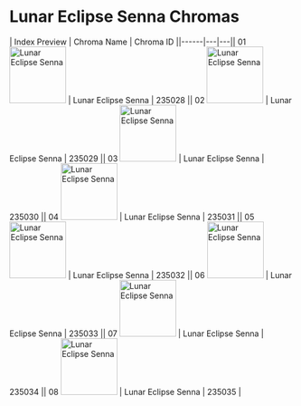 # Lunar Eclipse Senna Chromas

| Index  Preview | Chroma Name | Chroma ID ||------|---|---|| 01  <img src='https://raw.communitydragon.org/latest/plugins/rcp-be-lol-game-data/global/default/v1/champion-chroma-images/235/235028.png' alt='Lunar Eclipse Senna' width='100'> | Lunar Eclipse Senna | 235028 || 02  <img src='https://raw.communitydragon.org/latest/plugins/rcp-be-lol-game-data/global/default/v1/champion-chroma-images/235/235029.png' alt='Lunar Eclipse Senna' width='100'> | Lunar Eclipse Senna | 235029 || 03  <img src='https://raw.communitydragon.org/latest/plugins/rcp-be-lol-game-data/global/default/v1/champion-chroma-images/235/235030.png' alt='Lunar Eclipse Senna' width='100'> | Lunar Eclipse Senna | 235030 || 04  <img src='https://raw.communitydragon.org/latest/plugins/rcp-be-lol-game-data/global/default/v1/champion-chroma-images/235/235031.png' alt='Lunar Eclipse Senna' width='100'> | Lunar Eclipse Senna | 235031 || 05  <img src='https://raw.communitydragon.org/latest/plugins/rcp-be-lol-game-data/global/default/v1/champion-chroma-images/235/235032.png' alt='Lunar Eclipse Senna' width='100'> | Lunar Eclipse Senna | 235032 || 06  <img src='https://raw.communitydragon.org/latest/plugins/rcp-be-lol-game-data/global/default/v1/champion-chroma-images/235/235033.png' alt='Lunar Eclipse Senna' width='100'> | Lunar Eclipse Senna | 235033 || 07  <img src='https://raw.communitydragon.org/latest/plugins/rcp-be-lol-game-data/global/default/v1/champion-chroma-images/235/235034.png' alt='Lunar Eclipse Senna' width='100'> | Lunar Eclipse Senna | 235034 || 08  <img src='https://raw.communitydragon.org/latest/plugins/rcp-be-lol-game-data/global/default/v1/champion-chroma-images/235/235035.png' alt='Lunar Eclipse Senna' width='100'> | Lunar Eclipse Senna | 235035 |